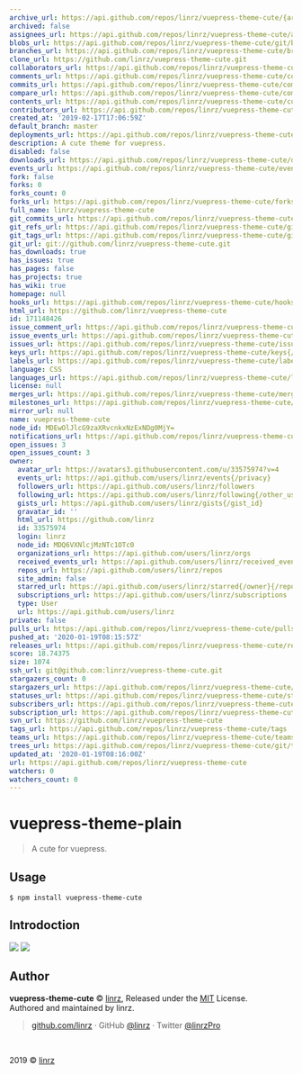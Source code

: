 ```yaml
---
archive_url: https://api.github.com/repos/linrz/vuepress-theme-cute/{archive_format}{/ref}
archived: false
assignees_url: https://api.github.com/repos/linrz/vuepress-theme-cute/assignees{/user}
blobs_url: https://api.github.com/repos/linrz/vuepress-theme-cute/git/blobs{/sha}
branches_url: https://api.github.com/repos/linrz/vuepress-theme-cute/branches{/branch}
clone_url: https://github.com/linrz/vuepress-theme-cute.git
collaborators_url: https://api.github.com/repos/linrz/vuepress-theme-cute/collaborators{/collaborator}
comments_url: https://api.github.com/repos/linrz/vuepress-theme-cute/comments{/number}
commits_url: https://api.github.com/repos/linrz/vuepress-theme-cute/commits{/sha}
compare_url: https://api.github.com/repos/linrz/vuepress-theme-cute/compare/{base}...{head}
contents_url: https://api.github.com/repos/linrz/vuepress-theme-cute/contents/{+path}
contributors_url: https://api.github.com/repos/linrz/vuepress-theme-cute/contributors
created_at: '2019-02-17T17:06:59Z'
default_branch: master
deployments_url: https://api.github.com/repos/linrz/vuepress-theme-cute/deployments
description: A cute theme for vuepress.
disabled: false
downloads_url: https://api.github.com/repos/linrz/vuepress-theme-cute/downloads
events_url: https://api.github.com/repos/linrz/vuepress-theme-cute/events
fork: false
forks: 0
forks_count: 0
forks_url: https://api.github.com/repos/linrz/vuepress-theme-cute/forks
full_name: linrz/vuepress-theme-cute
git_commits_url: https://api.github.com/repos/linrz/vuepress-theme-cute/git/commits{/sha}
git_refs_url: https://api.github.com/repos/linrz/vuepress-theme-cute/git/refs{/sha}
git_tags_url: https://api.github.com/repos/linrz/vuepress-theme-cute/git/tags{/sha}
git_url: git://github.com/linrz/vuepress-theme-cute.git
has_downloads: true
has_issues: true
has_pages: false
has_projects: true
has_wiki: true
homepage: null
hooks_url: https://api.github.com/repos/linrz/vuepress-theme-cute/hooks
html_url: https://github.com/linrz/vuepress-theme-cute
id: 171148426
issue_comment_url: https://api.github.com/repos/linrz/vuepress-theme-cute/issues/comments{/number}
issue_events_url: https://api.github.com/repos/linrz/vuepress-theme-cute/issues/events{/number}
issues_url: https://api.github.com/repos/linrz/vuepress-theme-cute/issues{/number}
keys_url: https://api.github.com/repos/linrz/vuepress-theme-cute/keys{/key_id}
labels_url: https://api.github.com/repos/linrz/vuepress-theme-cute/labels{/name}
language: CSS
languages_url: https://api.github.com/repos/linrz/vuepress-theme-cute/languages
license: null
merges_url: https://api.github.com/repos/linrz/vuepress-theme-cute/merges
milestones_url: https://api.github.com/repos/linrz/vuepress-theme-cute/milestones{/number}
mirror_url: null
name: vuepress-theme-cute
node_id: MDEwOlJlcG9zaXRvcnkxNzExNDg0MjY=
notifications_url: https://api.github.com/repos/linrz/vuepress-theme-cute/notifications{?since,all,participating}
open_issues: 3
open_issues_count: 3
owner:
  avatar_url: https://avatars3.githubusercontent.com/u/33575974?v=4
  events_url: https://api.github.com/users/linrz/events{/privacy}
  followers_url: https://api.github.com/users/linrz/followers
  following_url: https://api.github.com/users/linrz/following{/other_user}
  gists_url: https://api.github.com/users/linrz/gists{/gist_id}
  gravatar_id: ''
  html_url: https://github.com/linrz
  id: 33575974
  login: linrz
  node_id: MDQ6VXNlcjMzNTc1OTc0
  organizations_url: https://api.github.com/users/linrz/orgs
  received_events_url: https://api.github.com/users/linrz/received_events
  repos_url: https://api.github.com/users/linrz/repos
  site_admin: false
  starred_url: https://api.github.com/users/linrz/starred{/owner}{/repo}
  subscriptions_url: https://api.github.com/users/linrz/subscriptions
  type: User
  url: https://api.github.com/users/linrz
private: false
pulls_url: https://api.github.com/repos/linrz/vuepress-theme-cute/pulls{/number}
pushed_at: '2020-01-19T08:15:57Z'
releases_url: https://api.github.com/repos/linrz/vuepress-theme-cute/releases{/id}
score: 18.74375
size: 1074
ssh_url: git@github.com:linrz/vuepress-theme-cute.git
stargazers_count: 0
stargazers_url: https://api.github.com/repos/linrz/vuepress-theme-cute/stargazers
statuses_url: https://api.github.com/repos/linrz/vuepress-theme-cute/statuses/{sha}
subscribers_url: https://api.github.com/repos/linrz/vuepress-theme-cute/subscribers
subscription_url: https://api.github.com/repos/linrz/vuepress-theme-cute/subscription
svn_url: https://github.com/linrz/vuepress-theme-cute
tags_url: https://api.github.com/repos/linrz/vuepress-theme-cute/tags
teams_url: https://api.github.com/repos/linrz/vuepress-theme-cute/teams
trees_url: https://api.github.com/repos/linrz/vuepress-theme-cute/git/trees{/sha}
updated_at: '2020-01-19T08:16:00Z'
url: https://api.github.com/repos/linrz/vuepress-theme-cute
watchers: 0
watchers_count: 0
---
```


# vuepress-theme-plain
> A cute for vuepress.

## Usage
```shell
$ npm install vuepress-theme-cute
```

## Introdoction
![](https://raw.githubusercontent.com/None/vuepress-theme-cute/master/example/static/home.png)
![](https://raw.githubusercontent.com/None/vuepress-theme-cute/master/example/static/blog.png)

## Author
**vuepress-theme-cute** © [linrz](https://github.com/linrz), Released under the [MIT](https://raw.githubusercontent.com/None/vuepress-theme-cute/master/LICENSE) License.<br>
Authored and maintained by linrz.

> [github.com/linrz](https://github.com/linrz) · GitHub [@linrz](https://github.com/linrz) · Twitter [@linrzPro](https://twitter.com/linrzPro)

<br>

2019 © [linrz](https://github.com/linrz)